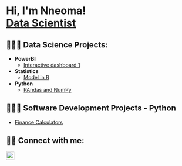 <h1>Hi, I'm Nneoma! <br/><a href="https://github.com/drokeke">Data Scientist</a>

<h2>👩🏽‍💻  Data Science Projects:</h2>

- <b>PowerBI</b>
  - [Interactive dashboard 1](https://github.com/drokeke/dashboard1)
- <b>Statistics</b>
  - [Model in R](https://github.com/drokeke/modelR) 
- <b>Python</b>
  - [PAndas and NumPy](https://github.com/drokeke/pandas)

<h2>👩🏽‍💻  Software Development Projects - Python </h2>

- [Finance Calculators](https://github.com/drokeke/financecalcs)


<h2> 🤳🏽 Connect with me:</h2>

[<img align="left" alt="NneomaOkeke | LinkedIn" width="22px" src="https://cdn.jsdelivr.net/npm/simple-icons@v3/icons/linkedin.svg" />][linkedin]

[linkedin]: https://www.linkedin.com/in/nneoma-okeke-62354673/

<!--
**drokeke/drokeke** is a ✨ _special_ ✨ repository because its `README.md` (this file) appears on your GitHub profile.

Here are some ideas to get you started:

- 🔭 I’m currently working on ...
- 🌱 I’m currently learning ...
- 👯 I’m looking to collaborate on ...
- 🤔 I’m looking for help with ...
- 💬 Ask me about ...
- 📫 How to reach me: ...
- 😄 Pronouns: ...
- ⚡ Fun fact: ...
-->
